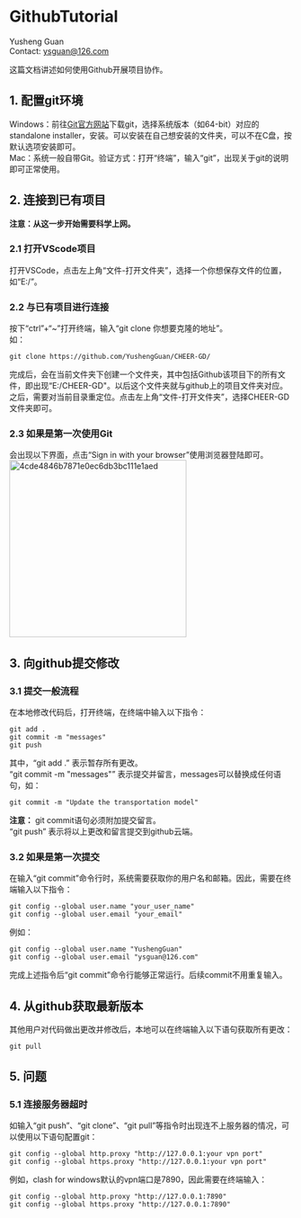 # GithubTutorial
Yusheng Guan  
Contact: ysguan@126.com  

这篇文档讲述如何使用Github开展项目协作。

## 1. 配置git环境
Windows：前往[Git官方网站](https://git-scm.com/)下载git，选择系统版本（如64-bit）对应的standalone installer，安装。可以安装在自己想安装的文件夹，可以不在C盘，按默认选项安装即可。  
Mac：系统一般自带Git。验证方式：打开“终端”，输入“git”，出现关于git的说明即可正常使用。

## 2. 连接到已有项目
**注意：从这一步开始需要科学上网。**  
### 2.1 打开VScode项目
打开VSCode，点击左上角“文件-打开文件夹”，选择一个你想保存文件的位置，如“E:/”。  
### 2.2 与已有项目进行连接
按下“ctrl”+“~”打开终端，输入“git clone 你想要克隆的地址”。  
如：
```terminal
git clone https://github.com/YushengGuan/CHEER-GD/
```
完成后，会在当前文件夹下创建一个文件夹，其中包括Github该项目下的所有文件，即出现“E:/CHEER-GD"。以后这个文件夹就与github上的项目文件夹对应。  
之后，需要对当前目录重定位。点击左上角“文件-打开文件夹”，选择CHEER-GD文件夹即可。  
### 2.3 如果是第一次使用Git
会出现以下界面，点击“Sign in with your browser”使用浏览器登陆即可。  
<img width="315" alt="4cde4846b7871e0ec6db3bc111e1aed" src="https://github.com/user-attachments/assets/a69e0830-0955-4f79-8e03-4bcc6c61d9bc" />

## 3. 向github提交修改
### 3.1 提交一般流程
在本地修改代码后，打开终端，在终端中输入以下指令：
```terminal
git add .
git commit -m "messages"
git push
```
其中，“git add .” 表示暂存所有更改。  
“git commit -m "messages"” 表示提交并留言，messages可以替换成任何语句，如：  
```terminal
git commit -m "Update the transportation model"
```
**注意：** git commit语句必须附加提交留言。  
“git push” 表示将以上更改和留言提交到github云端。

### 3.2 如果是第一次提交
在输入“git commit”命令行时，系统需要获取你的用户名和邮箱。因此，需要在终端输入以下指令：
```terminal
git config --global user.name "your_user_name"
git config --global user.email "your_email"
```
例如：
```terminal
git config --global user.name "YushengGuan"
git config --global user.email "ysguan@126.com"
```
完成上述指令后“git commit”命令行能够正常运行。后续commit不用重复输入。

## 4. 从github获取最新版本
其他用户对代码做出更改并修改后，本地可以在终端输入以下语句获取所有更改：
```terminal
git pull
```

## 5. 问题
### 5.1 连接服务器超时
如输入“git push”、“git clone”、“git pull”等指令时出现连不上服务器的情况，可以使用以下语句配置git：
```terminal
git config --global http.proxy "http://127.0.0.1:your vpn port"
git config --global https.proxy "http://127.0.0.1:your vpn port"
```
例如，clash for windows默认的vpn端口是7890，因此需要在终端输入：
```terminal
git config --global http.proxy "http://127.0.0.1:7890"
git config --global https.proxy "http://127.0.0.1:7890"
```
